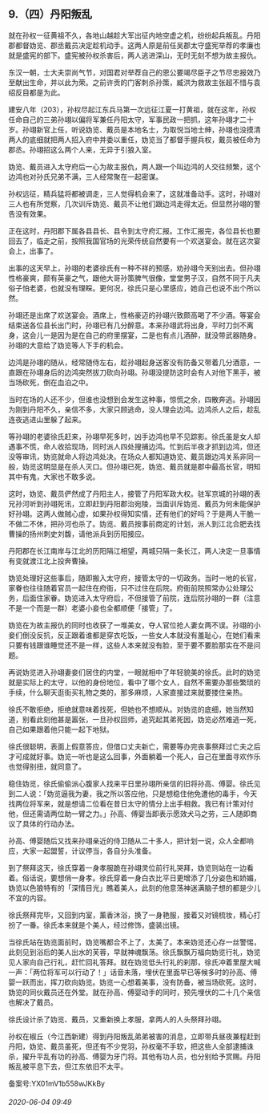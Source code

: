 ## 9.（四）丹阳叛乱
就在孙权一征黄祖不久，各地山越趁大军出征内地空虚之机，纷纷起兵叛乱。丹阳郡都督妫览、郡丞戴员决定趁机动手。这两人原是前任吴郡太守盛宪举荐的孝廉也就是盛宪的部下。盛宪被孙权杀害后，两人逃进深山，无时无刻不想为故主报仇。



东汉一朝，士大夫崇尚气节，对国君对举荐自己的恩公要竭尽臣子之节尽忠报效乃至献出生命，并以此为荣。之前许贡的门客刺杀孙策，臧洪为救故主张超不惜与袁绍反目都是为此。



建安八年（203），孙权尽起江东兵马第一次远征江夏一打黄祖，就在这年，孙权任命自己的三弟孙翊以偏将军兼任丹阳太守，军事民政一把抓，这年孙翊才二十岁。孙翊新官上任，听说妫览、戴员是本地名士，为取悦当地士绅，孙翊也没摸清两人的底细就把两人招入府中并委以重任，妫览当了都督手握兵权，戴员被任命为郡丞。孙翊招这么两个人来，无异于引狼入室。



妫览、戴员进入太守府后一心为故主报仇，两人跟一个叫边鸿的人交往频繁，这个边鸿也对孙氏兄弟不满，三人经常聚在一起密谋。



孙权远征，精兵猛将都被调走，三人觉得机会来了，这就准备动手。这时，孙翊对三人也有所觉察，几次训斥妫览、戴员不让他们跟边鸿走得太近。但显然孙翊的警告没有效果。



正在这时，丹阳郡下属各县县长、县令到太守府汇报。工作汇报完，各位县长也要回去了，临走之前，按照我国官场的光荣传统自然要有一个欢送宴会。就在这次宴会上，出事了。



出事的这天早上，孙翊的老婆徐氏有一种不祥的预感，劝孙翊今天别出去。但孙翊性格豪爽，颇有英豪之气，跟他大哥孙策脾气很像，堂堂男子汉，自然不同于凡夫俗子怕老婆，也就没有理睬。更何况，徐氏只是心里感应，她自己也说不出个所以然。



孙翊还是出席了欢送宴会。酒席上，性格豪迈的孙翊兴致颇高喝了不少酒。等宴会结束送各位县长出门时，孙翊已有几分醉意。本来孙翊武将出身，平时刀剑不离身，这会儿一是因为是在自己的府里摆宴，二是也有点儿酒醉，就没带武器随身。孙翊的大意给了妫览等人下手的机会。



边鸿是孙翊的随从，经常随侍左右，趁孙翊起身送客没有防备又带着几分酒意，一直跟在孙翊身后的边鸿突然拔刀砍向孙翊。孙翊没提防这时会有人对他下黑手，被当场砍死，倒在血泊之中。



当时在场的人还不少，但谁也没想到会发生这种事，惊慌之余，四散奔逃。孙翊因为刚到丹阳不久，亲信不多，大家只顾逃命，没人理会边鸿。边鸿杀人之后，趁乱连夜逃进山里躲了起来。



等孙翊的老婆徐氏赶来，孙翊早死多时，凶手边鸿也早不见踪影。徐氏虽是女人却遇事不慌，命人收拾现场，同时派人四处搜捕边鸿。忙到后半夜才抓到边鸿，但还没等审讯，妫览就命人将边鸿处决。在场众人都知道妫览、戴员跟边鸿关系非同一般，妫览这明显是在杀人灭口。但孙翊已死，妫览、戴员就是郡中最高长官，明知其中有鬼，大家也不敢多说。



这时，妫览、戴员俨然成了丹阳主人，接管了丹阳军政大权。驻军京城的孙翊的表兄孙河听到孙翊死讯，立即赶到丹阳郡治宛陵，当面训斥妫览、戴员为何未能保护好孙翊。这两人做贼心虚，如果孙权得知实情，还有他们的好吗？于是两人干脆一不做二不休，把孙河也杀了。妫览、戴员按事前商定的计划，派人到江北合肥去找曹操的扬州刺史刘馥，请他派兵到历阳接应。



丹阳郡在长江南岸与江北的历阳隔江相望，两城只隔一条长江，两人决定一旦事情有变就渡江北上投奔曹操。



妫览处理好这些事后，随即搬入太守府，接管太守的一切政务。当时一地的长官，家眷也往往随着官员一起住在府衙，只不过住在后院。府衙前院照常办公处理公务，后面住家眷。妫览进入太守府后，不但接管了前院，连后院孙翊的一群（注意不是一个而是一群）老婆小妾也全都顺便「接管」了。



妫览在为故主报仇的同时也收获了一堆美女，夺人官位抢人妻女两不误。孙翊的小妾们倒没反抗，反正跟着谁都是穿衣吃饭，一些女人本就没有羞耻心，在她们看来只要有钱跟谁睡觉还不是一样，这些人本来就没有脸，至于要不要脸那实在不是问题。



再说妫览进入孙翊妻妾们居住的内堂，一眼就相中了年轻貌美的徐氏。此时的妫览就是实际上的太守，以他的身份地位，看中了哪个女人，自然不需要办那些繁琐的手续，什么聊天逛街买礼物之类的，那多麻烦，人家直接过来就要搂住亲热。



徐氏不敢拒绝，拒绝就意味着找死，但她也不想顺从。对妫览的底细，她当然知道，别看此刻他甚是嚣张，一旦孙权回师，追究起其弟死因，妫览必然难逃一死，自己如果跟着他只能一起下地狱。



徐氏很聪明，表面上假意答应，但借口丈夫新亡，需要等办完丧事祭拜过亡夫之后才可成就好事。妫览一听也是这么回事，外面躺着一个死人，自己在里面寻欢作乐也觉得别扭，就同意了。



稳住妫览，徐氏偷偷派心腹家人找来平日里孙翊所亲信的旧将孙高、傅婴。徐氏见到二人说：「妫览逼我为妻，我之所以答应他，只是想稳住他免遭他的毒手，今天找两位将军来，就是想请二位看在昔日太守的情分上出手相救。我已有计策对付他，但还需请两位助一臂之力。」孙高、傅婴当即表示愿效犬马之劳，三人随即商议了具体的行动办法。



孙高、傅婴随后又找来孙翊亲近的侍卫随从二十多人，把计划一说，众人全都响应，大家一起盟誓，计议停当，各自分头准备。



到了祭拜这天，徐氏穿着一身孝服跪在孙翊灵位前行礼哭拜，妫览则站在一边看着。俗话说，要想俏一身孝。徐氏穿着一身白衣比平日更增添了几分姿色和娇媚，妫览以色狼特有的「深情目光」瞧着美人，此刻的他意荡神迷满脑子想的都是少儿不宜的内容。



徐氏祭拜完毕，又回到内室，薰香沐浴，换了一身艳服，接着又对镜梳妆，精心打扮了一番。徐氏本来就是个美人，经过修饰，盛装出镜。



当徐氏站在妫览面前时，妫览嘴都合不上了，太美了。本来妫览还心存一丝警惕，此刻见到浴后的美人出水的芙蓉，早就神魂飘荡。徐氏飘飘万福向妫览行礼，妫览见人家向自己行礼，赶忙回礼答拜。就在妫览低头行礼的刹那，徐氏冲着里屋大喊一声：「两位将军可以行动了！」话音未落，埋伏在里面早已等候多时的孙高、傅婴一跃而出，挥刀砍向妫览。妫览一心想着美事，没有防备，被当场砍死。这时，妫览的同伙戴员还在外堂。就在孙高、傅婴动手的同时，预先埋伏的二十几个亲信也解决了戴员。



徐氏设计杀了妫览、戴员，又重新换上孝服，拿两人的人头祭拜孙翊。



孙权在椒丘（今江西新建）得到丹阳叛乱弟弟被害的消息，立即带兵昼夜兼程赶到丹阳，妫览、戴员虽死，但还有不少党羽，孙权毫不手软，把这些人全部逮捕诛杀，擢升平乱有功的孙高、傅婴为牙门将。其他有功人员，也分别给予赏赐。丹阳叛乱被平息下去，但江东依旧不太平。



备案号:YX01mV1b558wJKkBy


###### 2020-06-04 09:49
